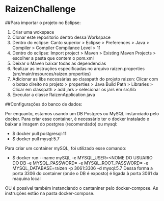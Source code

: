 # RaizenChallenge

##Para importar o projeto no Eclipse:

1. Criar uma wokspace
2. Clonar este repositorio dentro dessa Workspace
3. Dentro do eclipse: Canto superior > Eclipse > Preferences > Java > Compiler > Compiler Compilance Level > 11
4. Dentro do eclipse: Import project > Maven > Existing Maven Projects > escolher a pasta que contem o pom.xml
5. Deixar o Maven baixar todas as dependencias
6. Realizar as instruções especificadas no arquivo raizen.properties (src/main/resources/raizen.properties)
7. Adicionar as libs necessárias ao classpath do projeto raizen: Clicar com o botao direito no projeto > properties > Java Build Path > Libraries > Clicar em classpath > add jars > selecionar os jars em src/lib
8. Executar a classe RaizenApplication.java

##Configurações do banco de dados:

Por enquanto, estamos usando um DB Postgres ou MySQL instanciado pelo docker.
Para criar esse container, é necessário ter o docker instalado e baixar a imagem do postgres (recomendado) ou mysql:
- $ docker pull postgresql:11 
- $ docker pull mysql:5.7

Para criar um container mySQL, foi utilizado esse comando:
- $ docker run --name mySQL -e MYSQL_USER=<NOME DO USUARIO DO DB -e MYSQL_PASSWORD=<SENHA DESSE USUARIO> -e MYSQL_ROOT_PASSWORD=<SENHA DO ROOT> -e MYSQL_DATABASE=raizen -p 3061:3306 -d mysql:5.7
Dessa forma a porta 3306 do container (onde o DB é exposto) é ligada à porta 3061 da maquina local

OU é possivel também instanciando o cantaniner pelo docker-compose. As instruções estão na pasta docker-compose.
